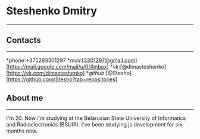 # Steshenko Dmitry
*****
## Contacts
*****
*_phone_:+375293301297
*_mail_:[3301297@gmail.com][https://mail.google.com/mail/u/0/#inbox]
*_vk_:[@dimasteshenko][https://vk.com/dimasteshenko]
*_github_:[@Stesho][https://github.com/Stesho?tab=repositories]

## About me
*****
I'm 20. Now i'm studying at the Belarusian State University of Informatics and Radioelectronics (BSUIR). I've been studying js development for six months now.




